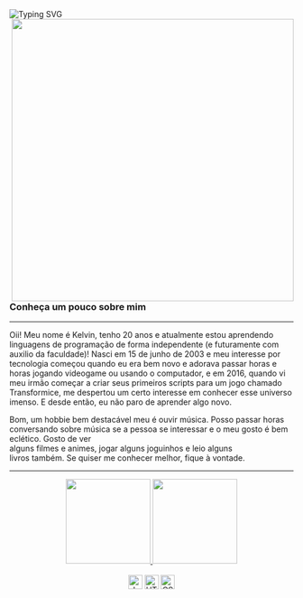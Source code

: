 <div>

<img src="https://readme-typing-svg.demolab.com?font=Press+Start+2P&size=16&duration=4000&pause=500&color=7D13F7&width=500&height=50&lines=Hey%2C+guarde+isso+com+voc%C3%AA+%F0%9F%8C%B9;Bem+vindo(a)+ao+meu+perfil!;Eu+me+chamo+Kelvin;Sou+um+constante+aprendiz;Conhe%C3%A7a+os+meus+projetos+abaixo;E+obrigado+por+me+apoiar+%3C3" alt="Typing SVG" align="left"/>

<img src="https://i.ibb.co/4t4vkNg/f5fs-N0dss.png" width="500px" align="right"/>
</div>

<br><br>

<p align="left">

<h3>Conheça um pouco sobre mim</h3>

<hr>

  Oii! Meu nome é Kelvin, tenho 20 anos e atualmente estou aprendendo linguagens de programação de forma independente (e futuramente com auxilio da faculdade)! Nasci em 15 de junho de 2003 e meu interesse por tecnologia começou quando eu era bem novo e adorava passar horas e horas jogando videogame ou usando o computador, e em 2016, quando vi meu irmão começar a criar seus primeiros scripts para um jogo chamado Transformice, me despertou um certo interesse em conhecer esse universo imenso. E desde então, eu não paro de aprender algo novo.

  Bom, um hobbie bem destacável meu é ouvir música. Posso passar horas conversando sobre música se a pessoa se interessar e o meu gosto é bem eclético. Gosto de ver <br> alguns filmes e animes, jogar alguns joguinhos e leio alguns <br> livros também. Se quiser me conhecer melhor, fique à vontade.
</p>

<hr>

<div align="center">
  <a href="https://github.com/cnkelvin">
    <img height="150em" src="https://github-readme-stats.vercel.app/api?username=cnkelvin&count_private=true&include_all_commits=true&show_icons=true&theme=dark&hide_border=false&show_owner=true"/>
    <img height="150em" src="https://github-readme-stats.vercel.app/api/top-langs/?username=cnkelvin&theme=dark&hide_border=false&&layout=compact"/>
  </a>
</div>

<div align="center" valign="top"><br>
  <img align="center" alt="Js" height="25" src="https://img.shields.io/badge/HTML5-E34F26?style=for-the-badge&logo=html5&logoColor=white">
  <img align="center" alt="HTML" height="25" src="https://img.shields.io/badge/CSS3-1572B6?style=for-the-badge&logo=css3&logoColor=white">
  <img align="center" alt="CSS" height="25" src="https://img.shields.io/badge/JavaScript-F7DF1E?style=for-the-badge&logo=javascript&logoColor=black">
</div><br>

